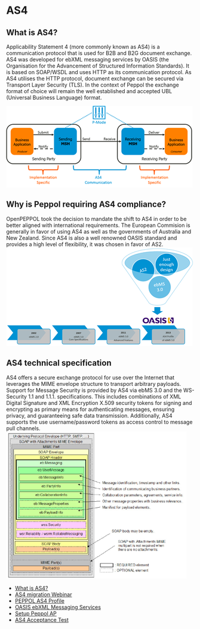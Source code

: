 # AS4
## What is AS4?

Applicability Statement 4 (more commonly known as AS4) is a communication protocol that is used for B2B and B2G document exchange. 
AS4 was developed for ebXML messaging services by OASIS (the Organisation for the Advancement of Structured Information Standards). It is based on SOAP/WSDL and uses HTTP as its communication protocol. As AS4 utilises the HTTP protocol, document exchange can be secured via Transport Layer Security (TLS). In the context of Peppol the exchange format of choice will remain the well established and accepted UBL (Universal Business Language) format.

<img src="https://github.com/pondersource/peppol-php/blob/as4-testing-1/docs/pics/test.png?raw=true"/>

## Why is Peppol requiring AS4 compliance?

OpenPEPPOL took the decision to mandate the shift to AS4 in order to be better aligned with international requirements. The European Commision is generally in favor of using AS4 as well as the governments of Australia and New Zealand. Since AS4 is also a well renowned OASIS standard and provides a high level of flexibility, it was chosen in favor of AS2.
<img src="https://github.com/pondersource/peppol-php/blob/as4-testing-1/docs/pics/as4-profile.png?raw=true"/>

## AS4 technical specification

AS4 offers a secure exchange protocol for use over the Internet that leverages the MIME envelope structure to transport arbitrary payloads. Support for Message Security is provided by AS4 via ebMS 3.0 and the WS-Security 1.1 and 1.1.1. specifications. This includes combinations of XML Digital Signature and XML Encryption X.509 security tokens for signing and encrypting as primary means for authenticating messages, ensuring privacy, and guaranteeing safe data transmission. Additionally, AS4 supports the use username/password tokens as access control to message pull channels.
<img src="https://github.com/pondersource/peppol-php/blob/as4-testing-1/docs/pics/user.png?raw=true"/>

* [What is AS4?](https://ecosio.com/en/blog/peppol-access-points-now-required-to-be-as4-compliant)
* [AS4 migration Webinar](https://www.youtube.com/watch?v=hO4r_778Ebo&t=620s)
* [PEPPOL AS4 Profile](https://docs.peppol.eu/edelivery/as4/specification/)
* [OASIS ebXML Messaging Services](http://docs.oasis-open.org/ebxml-msg/ebms/v3.0/core/ebms_core-3.0-spec.pdf)
* [Setup Peppol AP](https://peppol.helger.com/public/menuitem-docs-setup-ap)
* [AS4 Acceptance Test](https://peppol.eu/wp-content/uploads/2018/12/PEPPOL-Testbed-and-Onboarding_v1p2.pdf)
